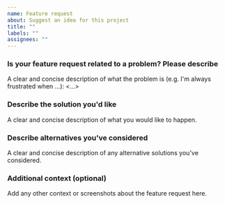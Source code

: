 ```yaml
---
name: Feature request
about: Suggest an idea for this project
title: ""
labels: ""
assignees: ""
---
```

### Is your feature request related to a problem? Please describe

A clear and concise description of what the problem is (e.g. I'm always frustrated when ...): <...>

### Describe the solution you'd like

A clear and concise description of what you would like to happen.

### Describe alternatives you've considered

A clear and concise description of any alternative solutions you've considered.

### Additional context (optional)

Add any other context or screenshots about the feature request here.
